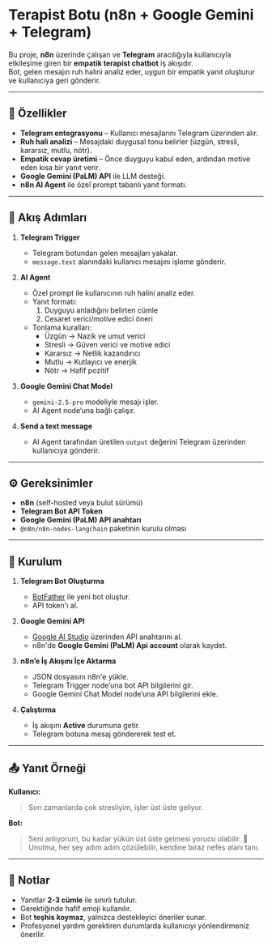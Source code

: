 # Terapist Botu (n8n + Google Gemini + Telegram)

Bu proje, **n8n** üzerinde çalışan ve **Telegram** aracılığıyla kullanıcıyla etkileşime giren bir **empatik terapist chatbot** iş akışıdır.  
Bot, gelen mesajın ruh halini analiz eder, uygun bir empatik yanıt oluşturur ve kullanıcıya geri gönderir.

---

## 📌 Özellikler

- **Telegram entegrasyonu** – Kullanıcı mesajlarını Telegram üzerinden alır.
- **Ruh hali analizi** – Mesajdaki duygusal tonu belirler (üzgün, stresli, kararsız, mutlu, nötr).
- **Empatik cevap üretimi** – Önce duyguyu kabul eden, ardından motive eden kısa bir yanıt verir.
- **Google Gemini (PaLM) API** ile LLM desteği.
- **n8n AI Agent** ile özel prompt tabanlı yanıt formatı.

---

## 📂 Akış Adımları

1. **Telegram Trigger**
   - Telegram botundan gelen mesajları yakalar.
   - `message.text` alanındaki kullanıcı mesajını işleme gönderir.

2. **AI Agent**
   - Özel prompt ile kullanıcının ruh halini analiz eder.
   - Yanıt formatı:
     1. Duyguyu anladığını belirten cümle
     2. Cesaret verici/motive edici öneri
   - Tonlama kuralları:
     - Üzgün → Nazik ve umut verici
     - Stresli → Güven verici ve motive edici
     - Kararsız → Netlik kazandırıcı
     - Mutlu → Kutlayıcı ve enerjik
     - Nötr → Hafif pozitif

3. **Google Gemini Chat Model**
   - `gemini-2.5-pro` modeliyle mesajı işler.
   - AI Agent node’una bağlı çalışır.

4. **Send a text message**
   - AI Agent tarafından üretilen `output` değerini Telegram üzerinden kullanıcıya gönderir.

---

## ⚙️ Gereksinimler

- **n8n** (self-hosted veya bulut sürümü)
- **Telegram Bot API Token**
- **Google Gemini (PaLM) API anahtarı**
- `@n8n/n8n-nodes-langchain` paketinin kurulu olması

---

## 🔑 Kurulum

1. **Telegram Bot Oluşturma**
   - [BotFather](https://t.me/BotFather) ile yeni bot oluştur.
   - API token'ı al.

2. **Google Gemini API**
   - [Google AI Studio](https://makersuite.google.com/) üzerinden API anahtarını al.
   - n8n'de **Google Gemini (PaLM) Api account** olarak kaydet.

3. **n8n’e İş Akışını İçe Aktarma**
   - JSON dosyasını n8n'e yükle.
   - Telegram Trigger node’una bot API bilgilerini gir.
   - Google Gemini Chat Model node’una API bilgilerini ekle.

4. **Çalıştırma**
   - İş akışını **Active** durumuna getir.
   - Telegram botuna mesaj göndererek test et.

---

## 📤 Yanıt Örneği

**Kullanıcı:**  
> Son zamanlarda çok stresliyim, işler üst üste geliyor.

**Bot:**  
> Seni anlıyorum, bu kadar yükün üst üste gelmesi yorucu olabilir. 🌿  
> Unutma, her şey adım adım çözülebilir, kendine biraz nefes alanı tanı.

---

## 📌 Notlar

- Yanıtlar **2-3 cümle** ile sınırlı tutulur.
- Gerektiğinde hafif emoji kullanılır.
- Bot **teşhis koymaz**, yalnızca destekleyici öneriler sunar.
- Profesyonel yardım gerektiren durumlarda kullanıcıyı yönlendirmeniz önerilir.
